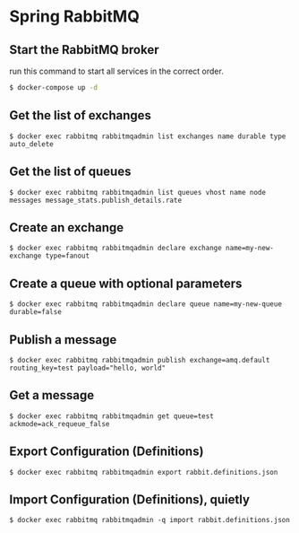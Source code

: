 # Spring RabbitMQ

## Start the RabbitMQ broker

run this command to start all services in the correct order.

```bash
$ docker-compose up -d
```
## Get the list of exchanges

```
$ docker exec rabbitmq rabbitmqadmin list exchanges name durable type auto_delete
```

## Get the list of queues


```
$ docker exec rabbitmq rabbitmqadmin list queues vhost name node messages message_stats.publish_details.rate
```

## Create an exchange


```
$ docker exec rabbitmq rabbitmqadmin declare exchange name=my-new-exchange type=fanout
```

## Create a queue with optional parameters


```
$ docker exec rabbitmq rabbitmqadmin declare queue name=my-new-queue durable=false
```

## Publish a message


```
$ docker exec rabbitmq rabbitmqadmin publish exchange=amq.default routing_key=test payload="hello, world"
```

## Get a message


```
$ docker exec rabbitmq rabbitmqadmin get queue=test ackmode=ack_requeue_false
```

## Export Configuration (Definitions)

```
$ docker exec rabbitmq rabbitmqadmin export rabbit.definitions.json
```
 
## Import Configuration (Definitions), quietly

```
$ docker exec rabbitmq rabbitmqadmin -q import rabbit.definitions.json
```
